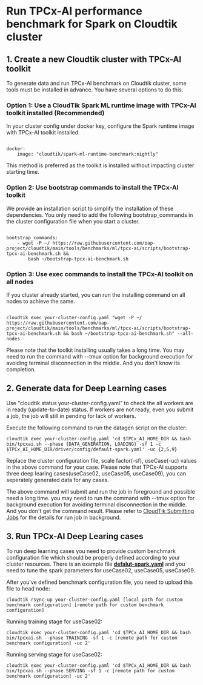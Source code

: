 # Run TPCx-AI performance benchmark for Spark on Cloudtik cluster

## 1. Create a new Cloudtik cluster with TPCx-AI toolkit
To generate data and run TPCx-AI benchmark on Cloudtik cluster, some tools must be installed in advance.
You have several options to do this.

### Option 1: Use a CloudTik Spark ML runtime image with TPCx-AI toolkit installed (Recommended)
In your cluster config under docker key, configure the Spark runtime image with TPCx-AI toolkit installed.

```buildoutcfg

docker:
    image: "cloudtik/spark-ml-runtime-benchmark:nightly"

```

This method is preferred as the toolkit is installed without impacting cluster starting time.

### Option 2: Use bootstrap commands to install the TPCx-AI toolkit
We provide an installation script to simplify the installation of these dependencies.
You only need to add the following bootstrap_commands in the cluster configuration file when you start a cluster.
```buildoutcfg

bootstrap_commands:
    - wget -P ~/ https://raw.githubusercontent.com/oap-project/cloudtik/main/tools/benchmarks/ml/tpcx-ai/scripts/bootstrap-tpcx-ai-benchmark.sh &&
        bash ~/bootstrap-tpcx-ai-benchmark.sh
```

### Option 3: Use exec commands to install the TPCx-AI toolkit on all nodes
If you cluster already started, you can run the installing command on all nodes to achieve the same.
```buildoutcfg

cloudtik exec your-cluster-config.yaml "wget -P ~/ https://raw.githubusercontent.com/oap-project/cloudtik/main/tools/benchmarks/ml/tpcx-ai/scripts/bootstrap-tpcx-ai-benchmark.sh && bash ~/bootstrap-tpcx-ai-benchmark.sh" --all-nodes

```

Please note that the toolkit installing usually takes a long time.
You may need to run the command with --tmux option for background execution
for avoiding terminal disconnection in the middle. And you don't know its completion.

## 2. Generate data for Deep Learning cases
Use "cloudtik status your-cluster-config.yaml" to check the all workers are in ready (update-to-date) status.
If workers are not ready, even you submit a job, the job will still in pending for lack of workers.

Execute the following command to run the datagen script on the cluster:
```buildoutcfg
cloudtik exec your-cluster-config.yaml 'cd $TPCx_AI_HOME_DIR && bash bin/tpcxai.sh --phase {DATA_GENERATION, LOADING} -sf 1 -c $TPCx_AI_HOME_DIR/driver/config/default-spark.yaml' -uc {2,5,9}
```
Replace the cluster configuration file, scale factor(-sf), useCase(-uc) values in the above command for your case. 
Please note that TPCx-AI supports three deep learing cases(useCase02, useCase05, useCase09), you can seperately generated data for any cases.

The above command will submit and run the job in foreground and possible need a long time.
you may need to run the command with --tmux option for background execution
for avoiding terminal disconnection in the middle. And you don't get the command result.
Please refer to [CloudTik Submitting Jobs](https://cloudtik.readthedocs.io/en/latest/UserGuide/AdvancedConfigurations/submitting-jobs.html) for
the details for run job in background.

## 3. Run TPCx-AI Deep Learing cases

To run deep learning cases you need to provide custom benchmark configuration file which should be properly defined according to your cluster resources.
There is an example file **[defalut-spark.yaml](tpcx-ai/confs/defalut-spark.yaml)**  and you need to tune the spark parameters for useCase02, useCase05, useCase09.

After you've defined benchmark configuration file, you need to upload this file to head node:
```buildoutcfg
cloudtik rsync-up your-cluster-config.yaml [local path for custom benchmark configuration] [remote path for custom benchmark configuration]
```
Running training stage for useCase02: 
```buildoutcfg
cloudtik exec your-cluster-config.yaml 'cd $TPCx_AI_HOME_DIR && bash bin/tpcxai.sh --phase TRAINING -sf 1 -c [remote path for custom benchmark configuration] -uc 2'
```
Running serving stage for useCase02:
 ```buildoutcfg
cloudtik exec your-cluster-config.yaml 'cd $TPCx_AI_HOME_DIR && bash bin/tpcxai.sh --phase SERVING -sf 1 -c [remote path for custom benchmark configuration] -uc 2'
```
